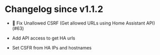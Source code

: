 # Changelog since v1.1.2
- 🐛 Fix Unallowed CSRF (Get allowed URLs using Home Assistant API) (#63)

* Add API access to get HA urls

* Set CSFR from HA IPs and hostnames 
